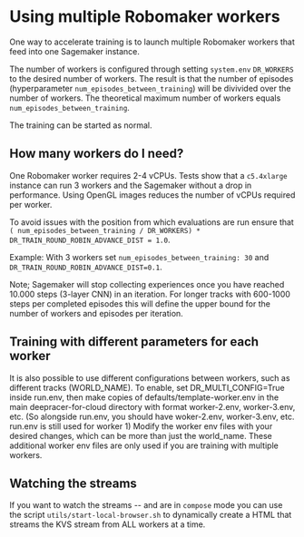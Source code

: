 # Using multiple Robomaker workers

One way to accelerate training is to launch multiple Robomaker workers that feed into one Sagemaker instance.

The number of workers is configured through setting `system.env` `DR_WORKERS` to the desired number of workers. The result is that the number of episodes (hyperparameter `num_episodes_between_training`) will be divivided over the number of workers. The theoretical maximum number of workers equals `num_episodes_between_training`.

The training can be started as normal.

## How many workers do I need?

One Robomaker worker requires 2-4 vCPUs. Tests show that a `c5.4xlarge` instance can run 3 workers and the Sagemaker without a drop in performance. Using OpenGL images reduces the number of vCPUs required per worker.

To avoid issues with the position from which evaluations are run ensure that `( num_episodes_between_training / DR_WORKERS) * DR_TRAIN_ROUND_ROBIN_ADVANCE_DIST = 1.0`. 

Example: With 3 workers set `num_episodes_between_training: 30` and `DR_TRAIN_ROUND_ROBIN_ADVANCE_DIST=0.1`.

Note; Sagemaker will stop collecting experiences once you have reached 10.000 steps (3-layer CNN) in an iteration. For longer tracks with 600-1000 steps per completed episodes this will define the upper bound for the number of workers and episodes per iteration.

## Training with different parameters for each worker

It is also possible to use different configurations between workers, such as different tracks (WORLD_NAME).  To enable, set DR_MULTI_CONFIG=True inside run.env, then make copies of defaults/template-worker.env in the main deepracer-for-cloud directory with format worker-2.env, worker-3.env, etc.  (So alongside run.env, you should have woker-2.env, worker-3.env, etc.  run.env is still used for worker 1)  Modify the worker env files with your desired changes, which can be more than just the world_name.  These additional worker env files are only used if you are training with multiple workers.

## Watching the streams

If you want to watch the streams -- and are in `compose` mode you can use the script `utils/start-local-browser.sh` to dynamically create a HTML that streams the KVS stream from ALL workers at a time.
